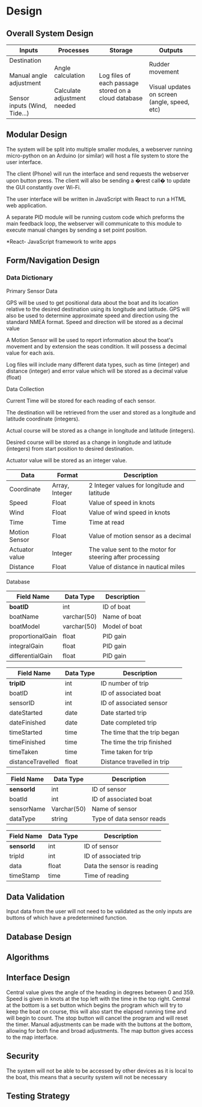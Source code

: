# Design


## Overall System Design




| Inputs | Processes | Storage | Outputs |
| --- | --- | --- | --- |
| Destination<br><br>Manual angle adjustment<br><br>Sensor inputs (Wind, Tide...) | Angle calculation<br><br>Calculate adjustment needed | Log files of each passage stored on a cloud database | Rudder movement<br><br>Visual updates on screen (angle, speed, etc) |

## Modular Design

The system will be split into multiple smaller modules, a webserver running micro-python on an Arduino (or similar) will host a file system to store the user interface.

The client (Phone) will run the interface and send requests the webserver upon button press. The client will also be sending a �rest call� to update the GUI constantly over Wi-Fi.

The user interface will be written in JavaScript with React to run a HTML web application.

A separate PID module will be running custom code which preforms the main feedback loop, the webserver will communicate to this module to execute manual changes by sending a set point position.

\*React- JavaScript framework to write apps


## Form/Navigation Design



### Data Dictionary

Primary Sensor Data

GPS will be used to get positional data about the boat and its location relative to the desired destination using its longitude and latitude. GPS will also be used to determine approximate speed and direction using the standard NMEA format. Speed and direction will be stored as a decimal value

A Motion Sensor will be used to report information about the boat's movement and by extension the seas condition. It will possess a decimal value for each axis.

Log files will include many different data types, such as time (integer) and distance (integer) and error value which will be stored as a decimal value (float)

Data Collection

Current Time will be stored for each reading of each sensor.

The destination will be retrieved from the user and stored as a longitude and latitude coordinate (integers).

Actual course will be stored as a change in longitude and latitude (integers).

Desired course will be stored as a change in longitude and latitude (integers) from start position to desired destination.

Actuator value will be stored as an integer value.

| Data | Format | Description |
| --- | --- | --- |
| Coordinate | Array, Integer | 2 Integer values for longitude and latitude |
| Speed | Float | Value of speed in knots |
| Wind | Float | Value of wind speed in knots |
| Time | Time | Time at read |
| Motion Sensor | Float | Value of motion sensor as a decimal |
| Actuator value | Integer | The value sent to the motor for steering after processing |
| Distance | Float | Value of distance in nautical miles |

Database

| Field Name | Data Type | Description |
| --- | --- | --- |
| **boatID** | int | ID of boat |
| boatName | varchar(50) | Name of boat |
| boatModel | varchar(50) | Model of boat |
| proportionalGain | float | PID gain |
| integralGain | float | PID gain |
| differentialGain | float | PID gain |

| Field Name | Data Type | Description |
| --- | --- | --- |
| **tripID** | int | ID number of trip |
| boatID | int | ID of associated boat |
| sensorID | int | ID of associated sensor |
| dateStarted | date | Date started trip |
| dateFinished | date | Date completed trip |
| timeStarted | time | The time that the trip began |
| timeFinished | time | The time the trip finished |
| timeTaken | time | Time taken for trip |
| distanceTravelled | float | Distance travelled in trip |

| Field Name | Data Type | Description |
| --- | --- | --- |
| **sensorId** | int | ID of sensor |
| boatId | int | ID of associated boat |
| sensorName | Varchar(50) | Name of sensor |
| dataType | string | Type of data sensor reads |

| Field Name | Data Type | Description |
| --- | --- | --- |
| **sensorId** | int | ID of sensor |
| tripId | int | ID of associated trip |
| data | float | Data the sensor is reading |
| timeStamp | time | Time of reading |

## Data Validation

Input data from the user will not need to be validated as the only inputs are buttons of which have a predetermined function.

## Database Design

## Algorithms

## Interface Design

Central value gives the angle of the heading in degrees between 0 and 359. Speed is given in knots at the top left with the time in the top right. Central at the bottom is a set button which begins the program which will try to keep the boat on course, this will also start the elapsed running time and will begin to count. The stop button will cancel the program and will reset the timer. Manual adjustments can be made with the buttons at the bottom, allowing for both fine and broad adjustments. The map button gives access to the map interface.
## Security

The system will not be able to be accessed by other devices as it is local to the boat, this means that a security system will not be necessary

## Testing Strategy